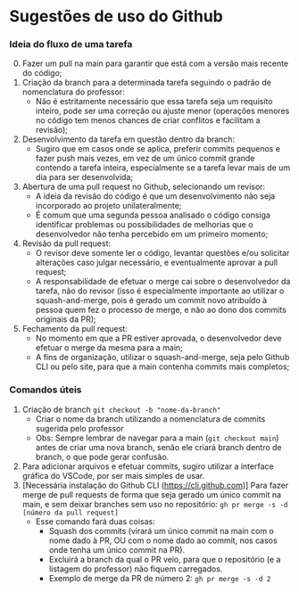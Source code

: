# Sugestões de uso do Github

### Ideia do fluxo de uma tarefa
0. Fazer um pull na main para garantir que está com a versão mais recente do código;
1. Criação da branch para a determinada tarefa seguindo o padrão de nomenclatura do professor:
	* Não é estritamente necessário que essa tarefa seja um requisito inteiro, pode ser uma correção ou ajuste menor (operações menores no código tem menos chances de criar conflitos e facilitam a revisão);
2. Desenvolvimento da tarefa em questão dentro da branch:
	* Sugiro que em casos onde se aplica, preferir commits pequenos e fazer push mais vezes, em vez de um único commit grande contendo a tarefa inteira, especialmente se a tarefa levar mais de um dia para ser desenvolvida;
3. Abertura de uma pull request no Github, selecionando um revisor:
	* A ideia da revisão do código é que um desenvolvimento não seja incorporado ao projeto unilateralmente;
	* É comum que uma segunda pessoa analisado o código consiga identificar problemas ou possibilidades de melhorias que o desenvolvedor não tenha percebido em um primeiro momento;
4. Revisão da pull request:
	* O revisor deve somente ler o código, levantar questões e/ou solicitar alterações caso julgar necessário, e eventualmente aprovar a pull request;
	* A responsabilidade de efetuar o merge cai sobre o desenvolvedor da tarefa, não do revisor (isso é especialmente importante ao utilizar o squash-and-merge, pois é gerado um commit novo atribuído à pessoa quem fez o processo de merge, e não ao dono dos commits originais da PR);
5. Fechamento da pull request:
	* No momento em que a PR estiver aprovada, o desenvolvedor deve efetuar o merge da mesma para a main;
	* A fins de organização, utilizar o squash-and-merge, seja pelo Github CLI ou pelo site, para que a main contenha commits mais completos;

### Comandos úteis
1. Criação de branch
	 ```git checkout -b "nome-da-branch"```
	 * Criar o nome da branch utilizando a nomenclatura de commits sugerida pelo professor
	 * Obs: Sempre lembrar de navegar para a main (```git checkout main```) antes de criar uma nova branch, senão ele criará branch dentro de branch, o que pode gerar confusão.
2. Para adicionar arquivos e efetuar commits, sugiro utilizar a interface gráfica do VSCode, por ser mais simples de usar.
3. [Necessária instalação do Github CLI (https://cli.github.com)] Para fazer merge de pull requests de forma que seja gerado um único commit na main, e sem deixar branches sem uso no repositório:
	```gh pr merge -s -d [número da pull request]```
	* Esse comando fará duas coisas:
		* Squash dos commits (virará um único commit na main com o nome dado à PR, OU com o nome dado ao commit, nos casos onde tenha um único commit na PR).
		* Excluirá a branch da qual o PR veio, para que o repositório (e a listagem do professor) não fiquem carregados.
		* Exemplo de merge da PR de número 2: ```gh pr merge -s -d 2```